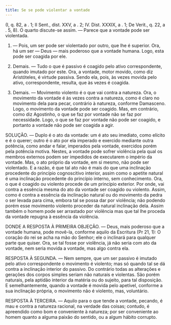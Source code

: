 ```yaml
---
title: Se se pode violentar a vontade
---
```


(I, q. 82, a . 1; II Sent., dist. XXV, a . 2; IV. Dist. XXXIX, a . 1; De Verit., q. 22, a . 5, 8).
  O quarto discute-se assim. ― Parece que a vontade pode ser violentada.  

1. ― Pois, um ser pode ser violentado por outro, que lhe é superior. Ora, há um ser ― Deus ― mais poderoso que a vontade humana. Logo, esta pode ser coagida por ele.  

2. Demais. ― Tudo o que é passivo é coagido pelo ativo correspondente, quando imutado por este. Ora, a vontade, motor movido, como diz Aristóteles, é virtude passiva. Sendo ela, pois, às vezes movida pelo ativo, correspondente, resulta, que às vezes é coagida.  

3. Demais. ― Movimento violento é o que vai contra a natureza. Ora, o movimento da vontade é às vezes contra a natureza, como é claro no movimento dela para pecar, contrário à natureza, conforme Damasceno. Logo, o movimento da vontade pode ser coagido.  Mas, em contrário, como diz Agostinho, o que se faz por vontade não se faz por necessidade. Logo, o que se faz por vontade não pode ser coagido, e portanto a vontade não pode ser coagida a agir.  

SOLUÇÃO. ― Duplo é o ato da vontade: um é ato seu imediato, como elícito e é o querer; outro é o ato por ela imperado e exercido mediante outra potência, como andar e falar, imperados pela vontade, exercidos porém pela potência motiva. Nestes, a vontade pode sofrer violência pela qual os membros externos podem ser impedidos de executarem o império da vontade. Mas, o ato próprio da vontade, em si mesmo, não pode ser violentado. E a razão, é que tal ato não é mais do que uma inclinação procedente do princípio cognoscitivo interior, assim como o apetite natural é uma inclinação procedente do princípio interno, sem conhecimento. Ora, o que é coagido ou violento procede de um princípio exterior. Por onde, vai contra a essência mesma do ato da vontade ser coagido ou violento. Assim, como é contra a essência da inclinação natural ou do movimento da pedra o ser levada para cima, embora tal se possa dar por violência; não podendo porém esse movimento violento proceder da natural inclinação dela. Assim também o homem pode ser arrastado por violência mas que tal lhe proceda da vontade repugna à essência da violência.  

DONDE A RESPOSTA À PRIMEIRA OBJEÇÃO. — Deus, mais poderoso que a vontade humana, pode movê-la, conforme aquilo da Escritura (Pr 21, 1): O coração do rei se acha na mão do Senhor; ele o inclinará para qualquer parte que quiser. Ora, se tal fosse por violência, já não seria com ato da vontade, nem seria movida a vontade, mas algo contra ela.  

RESPOSTA À SEGUNDA. ― Nem sempre, que um ser passivo é imutado pelo ativo correspondente o movimento é violento; mas só quando tal se dá contra a inclinação interior do passivo. Do contrário todas as alterações e gerações dos corpos simples seriam não naturais e violentas. São porém naturais, pela aptidão interior da matéria ou do sujeito, para tal disposição. E semelhantemente, quando a vontade é movida pelo apetível, conforme a sua inclinação própria, o movimento não é violento, mas, voluntário.  

RESPOSTA À TERCEIRA. ― Aquilo para o que tende a vontade, pecando, é mau e contra a natureza racional, na verdade das coisas; contudo, é apreendido como bom e conveniente à natureza; por ser conveniente ao homem quanto a alguma paixão do sentido, ou a algum hábito corrupto.